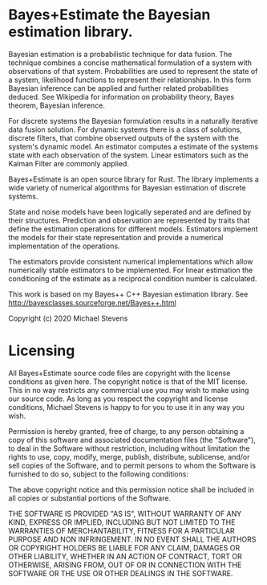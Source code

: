 # Bayes+Estimate the Bayesian estimation library.

Bayesian estimation is a probabilistic technique for data fusion. The technique combines a concise mathematical formulation of a system with observations of that system.
Probabilities are used to represent the state of a system, likelihood functions to represent their relationships.
In this form Bayesian inference can be applied and further related probabilities deduced. See Wikipedia for information on probability theory, Bayes theorem, Bayesian inference.

For discrete systems the Bayesian formulation results in a naturally iterative data fusion solution. For dynamic systems there is a class of solutions, discrete filters,
that combine observed outputs of the system with the system's dynamic model. An estimator computes a estimate of the systems state with each observation of the system.
Linear estimators such as the Kalman Filter are commonly applied.

Bayes+Estimate is an open source library for Rust. The library implements a wide variety of numerical algorithms for Bayesian estimation of discrete systems.

State and noise models have been logically seperated and are defined by their structures.
Prediction and observation are represented by traits that define the estimation operations for different models.
Estimators implement the models for their state representation and provide a numerical implementation of the operations.

The estimators provide consistent numerical implementations which allow numerically stable estimators to be implemented. For linear
estimation the conditioning of the estimate as a reciprocal condition number is calculated.

This work is based on my Bayes++ C++ Bayesian estimation library. See http://bayesclasses.sourceforge.net/Bayes++.html

Copyright (c) 2020 Michael Stevens

# Licensing

All Bayes+Estimate source code files are copyright with the license conditions as given here. The copyright notice is that of the MIT license.
This in no way restricts any commercial use you may wish to make using our source code.
As long as you respect the copyright and license conditions, Michael Stevens is happy to for you to use it in any way you wish.

Permission is hereby granted, free of charge, to any person obtaining a copy of this software and associated documentation files (the "Software"), to deal in the Software without restriction,
including without limitation the rights to use, copy, modify, merge, publish, distribute, sublicense, and/or sell copies of the Software,
and to permit persons to whom the Software is furnished to do so, subject to the following conditions:

The above copyright notice and this permission notice shall be included in all copies or substantial portions of the Software.

THE SOFTWARE IS PROVIDED "AS IS", WITHOUT WARRANTY OF ANY KIND, EXPRESS OR IMPLIED, INCLUDING BUT NOT LIMITED TO THE WARRANTIES OF MERCHANTABILITY,
FITNESS FOR A PARTICULAR PURPOSE AND NON INFRINGEMENT. IN NO EVENT SHALL THE AUTHORS OR COPYRIGHT HOLDERS BE LIABLE FOR ANY CLAIM, DAMAGES OR OTHER LIABILITY,
WHETHER IN AN ACTION OF CONTRACT, TORT OR OTHERWISE, ARISING FROM, OUT OF OR IN CONNECTION WITH THE SOFTWARE OR THE USE OR OTHER DEALINGS IN THE SOFTWARE.
